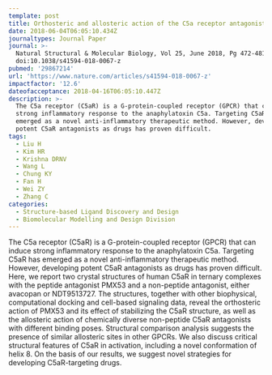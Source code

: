 ```yaml
---
template: post
title: Orthosteric and allosteric action of the C5a receptor antagonists
date: 2018-06-04T06:05:10.434Z
journaltypes: Journal Paper
journal: >-
  Natural Structural & Molecular Biology, Vol 25, June 2018, Pg 472-481,
  doi:10.1038/s41594-018-0067-z
pubmed: '29867214'
url: 'https://www.nature.com/articles/s41594-018-0067-z'
impactfactor: '12.6'
dateofacceptance: 2018-04-16T06:05:10.447Z
description: >-
  The C5a receptor (C5aR) is a G-protein-coupled receptor (GPCR) that can induce
  strong inflammatory response to the anaphylatoxin C5a. Targeting C5aR has
  emerged as a novel anti-inflammatory therapeutic method. However, developing
  potent C5aR antagonists as drugs has proven difficult. 
tags:
  - Liu H
  - Kim HR
  - Krishna DRNV
  - Wang L
  - Chung KY
  - Fan H
  - Wei ZY
  - Zhang C
categories:
  - Structure-based Ligand Discovery and Design
  - Biomolecular Modelling and Design Division
---
```

<!--StartFragment-->

The C5a receptor (C5aR) is a G-protein-coupled receptor (GPCR) that can induce strong inflammatory response to the anaphylatoxin C5a. Targeting C5aR has emerged as a novel anti-inflammatory therapeutic method. However, developing potent C5aR antagonists as drugs has proven difficult. Here, we report two crystal structures of human C5aR in ternary complexes with the peptide antagonist PMX53 and a non-peptide antagonist, either avacopan or NDT9513727. The structures, together with other biophysical, computational docking and cell-based signaling data, reveal the orthosteric action of PMX53 and its effect of stabilizing the C5aR structure, as well as the allosteric action of chemically diverse non-peptide C5aR antagonists with different binding poses. Structural comparison analysis suggests the presence of similar allosteric sites in other GPCRs. We also discuss critical structural features of C5aR in activation, including a novel conformation of helix 8. On the basis of our results, we suggest novel strategies for developing C5aR-targeting drugs.

<!--EndFragment-->
